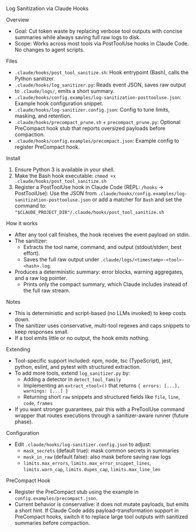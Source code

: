 Log Sanitization via Claude Hooks

Overview
- Goal: Cut token waste by replacing verbose tool outputs with concise summaries while always saving full raw logs to disk.
- Scope: Works across most tools via PostToolUse hooks in Claude Code. No changes to agent scripts.

Files
- `.claude/hooks/post_tool_sanitize.sh`: Hook entrypoint (Bash), calls the Python sanitizer.
- `.claude/hooks/log_sanitizer.py`: Reads event JSON, saves raw output to `.claude/logs/`, emits a short summary.
- `.claude/hooks/config.examples/log-sanitization-posttooluse.json`: Example hook configuration snippet.
- `.claude/hooks/log-sanitizer.config.json`: Config to tune limits, masking, and retention.
- `.claude/hooks/precompact_prune.sh` + `precompact_prune.py`: Optional PreCompact hook stub that reports oversized payloads before compaction.
- `.claude/hooks/config.examples/precompact.json`: Example config to register PreCompact hook.

Install
1) Ensure Python 3 is available in your shell.
2) Make the Bash hook executable:
   `chmod +x .claude/hooks/post_tool_sanitize.sh`
3) Register a PostToolUse hook in Claude Code (REPL: `/hooks` → PostToolUse):
   Use the JSON from `.claude/hooks/config.examples/log-sanitization-posttooluse.json` or add a matcher for `Bash` and set the command to:
   `"$CLAUDE_PROJECT_DIR"/.claude/hooks/post_tool_sanitize.sh`

How it works
- After any tool call finishes, the hook receives the event payload on stdin.
- The sanitizer:
  - Extracts the tool name, command, and output (stdout/stderr, best effort).
  - Saves the full raw output under `.claude/logs/<timestamp>-<tool>-<hash>.log`.
- Produces a deterministic summary: error blocks, warning aggregates, and a raw log pointer.
  - Prints only the compact summary, which Claude includes instead of the full raw stream.

Notes
- This is deterministic and script-based (no LLMs invoked) to keep costs down.
- The sanitizer uses conservative, multi-tool regexes and caps snippets to keep responses small.
- If a tool emits little or no output, the hook emits nothing.

Extending
- Tool-specific support included: npm, node, tsc (TypeScript), jest, python, eslint, and pytest with structured extraction.
- To add more tools, extend `log_sanitizer.py` by:
  - Adding a detector in `detect_tool_family`
  - Implementing an `extract_<tool>()` that returns `{ errors: [...], warnings: [...] }`
  - Returning short `raw` snippets and structured fields like `file`, `line`, `code`, `frames`
- If you want stronger guarantees, pair this with a PreToolUse command wrapper that routes executions through a sanitizer-aware runner (future phase).

Configuration
- Edit `.claude/hooks/log-sanitizer.config.json` to adjust:
  - `mask_secrets` (default true): mask common secrets in summaries
  - `mask_in_raw` (default false): also mask before saving raw logs
  - `limits.max_errors`, `limits.max_error_snippet_lines`, `limits.warn_cap`, `limits.dupes_cap`, `limits.max_line_len`

PreCompact Hook
- Register the PreCompact stub using the example in `config.examples/precompact.json`.
- Current behavior is conservative: it does not mutate payloads, but emits a short hint. If Claude Code adds payload-transformation support in PreCompact hooks, switch it to replace large tool outputs with sanitized summaries before compaction.
